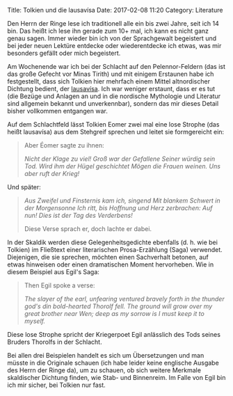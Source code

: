 Title: Tolkien und die lausavísa
Date: 2017-02-08 11:20
Category: Literature

Den Herrn der Ringe lese ich traditionell alle ein bis zwei Jahre, seit ich 14 bin. Das heißt ich lese ihn gerade zum 10+ mal, ich kann es nicht ganz genau sagen. Immer wieder bin ich von der Sprachgewalt begeistert und bei jeder neuen Lektüre entdecke oder wiederentdecke ich etwas, was mir besonders gefällt oder mich begeistert. 

Am Wochenende war ich bei der Schlacht auf den Pelennor-Feldern (das ist das große Gefecht vor Minas Tirith) und mit einigem Erstaunen habe ich festgestellt, dass sich Tolkien hier mehrfach einem Mittel altnordischer Dichtung bedient, der [lausavísa](https://en.wikipedia.org/wiki/Lausav%C3%ADsa). Ich war weniger erstaunt, dass er es tut (die Bezüge und Anlagen an und in die nordische Mythologie und Literatur sind allgemein bekannt und unverkennbar), sondern das mir dieses Detail bisher vollkommen entgangen war. 

Auf dem Schlachtfeld lässt Tolkien Eomer zwei mal eine lose Strophe (das heißt lausavísa) aus dem Stehgreif sprechen und leitet sie formgereicht ein:

> Aber Éomer sagte zu ihnen:
>
> *Nicht der Klage zu viel! Groß war der Gefallene*
> *Seiner würdig sein Tod. Wird ihm der Hügel geschichtet*
> *Mögen die Frauen weinen. Uns aber ruft der Krieg!*

Und später: 

> *Aus Zweifel und Finsternis kam ich, singend*
> *Mit blankem Schwert in der Morgensonne*
> *Ich ritt, bis Hoffnung und Herz zerbrachen:*
> *Auf nun! Dies ist der Tag des Verderbens!*
>
> Diese Verse sprach er, doch lachte er dabei.

In der Skaldik werden diese Gelegenheitsgedichte ebenfalls (d. h. wie bei Tolkien) im Fließtext einer literarischen Prosa-Erzählung (Saga) verwendet. Diejenigen, die sie sprechen, möchten einen Sachverhalt betonen, auf etwas hinweisen oder einen dramatischen Moment hervorheben. Wie in diesem Beispiel aus Egil's Saga:

> Then Egil spoke a verse:
>
> *The slayer of the earl, unfearing*
> *ventured bravely forth*
> *in the thunder god's din*
> *bold-hearted Thorolf fell.*
> *The ground will grow over*
> *my great brother near Wen;*
> *deep as my sorrow is*
> *I must keep it to myself.*

Diese lose Strophe spricht der Kriegerpoet Egil anlässlich des Tods seines Bruders Thorolfs in der Schlacht. 

Bei allen drei Beispielen handelt es sich um Übersetzungen und man müsste in die Originale schauen (ich habe leider keine englische Ausgabe des Herrn der Ringe da), um zu schauen, ob sich weitere Merkmale skaldischer Dichtung finden, wie Stab- und Binnenreim. Im Falle von Egil bin ich mir sicher, bei Tolkien nur fast.